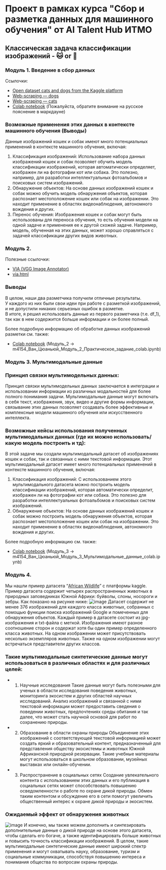 # Проект в рамках курса "Сбор и разметка данных для машинного обучения" от AI Talent Hub ИТМО
## Классическая задача классификации изображений - 🐱 or 🐶
### Модуль 1. Введение в сбор данных  
Cсылочки:
- [Open dataset cats and dogs from the Kaggle platform](https://www.kaggle.com/datasets/tongpython/cat-and-dog/data)
- [Web-scraping — dogs](https://pixnio.com/ru/%25D1%2584%25D0%25BE%25D1%2582%25D0%25BE/%D0%B6%D0%B8%D0%B2%D0%BE%D1%82%D0%BD%D1%8B%D1%85/%D1%81%D0%BE%D0%B1%D0%B0%D0%BA%D0%B8) 
- [Web-scraping — cats](https://pixnio.com/ru/%25D1%2582%25D0%25B5%25D0%25B3/%D0%BA%D0%BE%D1%88%D0%BA%D0%B0)
- [Colab notebook](https://colab.research.google.com/drive/1QefrCfW0jj-GqKXbrjAlOsS6Pw4Xmdvp?usp=sharing) (Пожалуйста, обратите внимание на русское пояснение в маркдауне)
### Возможные применения этих данных в контексте машинного обучения (Выводы)
Данные изображений кошек и собак имеют много потенциальных применений в контексте машинного обучения, включая:
1) Классификация изображений: Использование набора данных изображений кошек и собак позволяет обучить модель классификации изображений, которая автоматически определяет, изображен ли на фотографии кот или собака. Это полезно, например, для разработки интеллектуальных фотоальбомов и поисковых систем изображений.
2) Обнаружение объектов: На основе данных изображений кошек и собак можно обучить модель обнаружения объектов, которая распознает местоположение кошек или собак на изображении. Это находит применение в областях видеонаблюдения, автономного вождения и других.
3) Перенос обучения: Изображения кошек и собак могут быть использованы для переноса обучения, то есть обучения модели на одной задаче и применения ее к другой схожей задаче. Например, модель, обученная на этих данных, может хорошо справляться с задачей классификации других видов животных.

### Модуль 2.
Полезные ссылочки:
- [VIA (VGG Image Annotator)](https://www.robots.ox.ac.uk/~vgg/software/via/)
- [via.html](https://www.robots.ox.ac.uk/~vgg/software/via/via.html)
### Выводы
В целом, наши два разметчика получили отличные результаты.  
У каждого из них были свои идеи при работе с разметкой изображений, и не допустили никаких серьезных ошибок в разметке.  
В итоге, я решил использовать данные из первого разметчика (т.е. df_1), так как в нем содержится больше информации и он более полный.

Более подробную информацию об обработке данных изображений разметки см. также:
- [Colab notebook](https://colab.research.google.com/drive/1zZKYIRrRDK33TuXnf-8n25ErVvXv51Cn?usp=sharing) (Модуль_2 → m4154_Ван_Цюаньюй_Модуль_2_Практическое_задание_colab.ipynb)

### Модуль 3. Мультимодальные данные
### Принцип связки мультимодельных данных:
Принцип связки мультимодельных данных заключается в интеграции и использовании информации из различных модальностей для более полного понимания задачи. Мультимодальные данные могут включать в себя текст, изображения, звук, видео и другие формы информации, связывание этих данных позволяет создавать более эффективные и комплексные модели машинного обучения или искусственного интеллекта.
### Возможные кейсы использования полученных мультимодальных данных (где их можно использовать/какую модель построить и тд):
В этой задаче мы создали мультимодальный датасет об изображениях кошек и собак, так и связанных с ними текстовой информации.
Этот мультимодальный датасет имеет много потенциальных применений в контексте машинного обучения, включая:
1) Классификация изображений: С использованием этого мультимодального датасета можно построить модель классификации изображений, которая автоматически определит, изображен ли на фотографии кот или собака. Это полезно для разработки интеллектуальных фотоальбомов и поисковых систем изображений.
2) Обнаружение объектов: На основе данных изображений кошек и собак можно построить модель обнаружения объектов, которая распознает местоположение кошек или собак на изображении. Это находит применение в областях видеонаблюдения, автономного вождения и других.

Более подробную информацию см. также:
- [Colab notebook](https://colab.research.google.com/drive/1oT3BOKGsF5d8R9MCGOcwoeH8Gvysx13I?usp=sharing) (Модуль_3 → m4154_Ван_Цюаньюй_Модуль_3_Мультимодальные_данные_colab.ipynb)

### Модуль 4.
Мы нашли пример датасета “[African Wildlife](https://www.kaggle.com/datasets/biancaferreira/african-wildlife/data)” с платформы kaggle.  
Пример датасета содержит четырех распространенных животных в природных заповедниках Южной Африки: буйволы, слоны, носороги и зебры. Как показано на рисунке ниже:
![image](https://github.com/gdnjr5233/Data-collection-and-markup-for-machine-learning/assets/64023974/e6c08f08-1238-4d2a-8844-6c93e9d7034c)
Датасет содержит не менее 376 изображений для каждого класса животных, собранных с помощью функции поиска изображений Google и помеченных для обнаружения объектов. Каждый пример в датасете состоит из jpg-изображения и txt-файла с меткой. Изображения имеют разное соотношение сторон и содержат хотя бы один пример определенного класса животных. На одном изображении может присутствовать несколько экземпляров животных. Также на одном изображении могут встречаться представители других классов.
### Такие мультимодальные синтетические данные могут использоваться в различных областях и для различных целей:
- 1)	Научные исследования
Такие данные могут быть полезными для ученых в области исследования поведения животных, мониторинга экосистем и других областей научных исследований. Анализ изображений и связанной с ними текстовой информации может предоставить сведения о поведении животных, предпочтениях среды обитания и так далее, что может стать научной основой для работ по сохранению природы.
- 2)	Образование в области охраны природы
Объединение этих изображений с соответствующей текстовой информацией может создать яркий и образовательный контент, предназначенный для представления обществу экосистемы и животных Южной Африканской природной резервации. Такие учебные материалы могут использоваться в школьном образовании, музейных выставках или онлайн-обучении.
- 3)	Распространение в социальных сетях
Создание увлекательного контента с использованием этих данных и его публикация в социальных сетях может способствовать повышению осведомленности о работе по охране дикой природы. Обмен таким контентом и обсуждение его в сети помогут увеличить общественный интерес к охране дикой природы и экосистем.
### Ожидаемый эффект от обнаружения животных
![image](https://github.com/gdnjr5233/Data-collection-and-markup-for-machine-learning/assets/64023974/85e4e9f1-19e1-40cb-9633-106f6b978cb8)
И конечно, мы также можем дополнить и синтезировать дополнительные данные о дикой природе на основе этого датасета, чтобы сделать его богаче, а также идентифицировать больше животных и повысить точность классификации изображений.
В целом, такие мультимодальные синтетические данные имеют широкий спектр применения и могут охватывать науку, образование, туризм и социальные коммуникации, способствуя повышению интереса и понимания общества по вопросам охраны природы.
